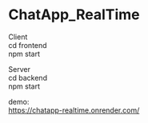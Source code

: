 ﻿# ChatApp_RealTime

 
Client  
cd frontend  
npm start

Server  
cd backend  
npm start

demo:   
https://chatapp-realtime.onrender.com/

